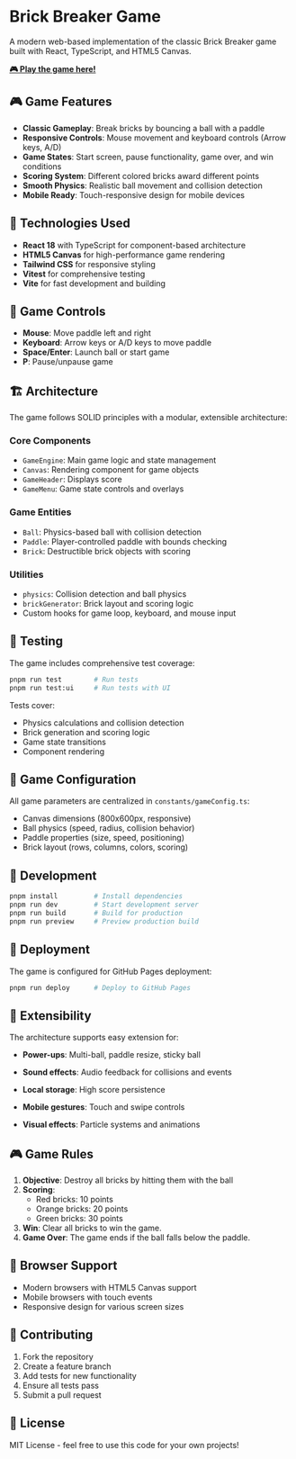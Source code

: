 # Brick Breaker Game

A modern web-based implementation of the classic Brick Breaker game built with React, TypeScript, and HTML5 Canvas.

**[🎮 Play the game here!](https://vignesh-s.github.io/brick-break-game/)**

## 🎮 Game Features

- **Classic Gameplay**: Break bricks by bouncing a ball with a paddle
- **Responsive Controls**: Mouse movement and keyboard controls (Arrow keys, A/D)
- **Game States**: Start screen, pause functionality, game over, and win conditions
- **Scoring System**: Different colored bricks award different points
- **Smooth Physics**: Realistic ball movement and collision detection
- **Mobile Ready**: Touch-responsive design for mobile devices

## 🚀 Technologies Used

- **React 18** with TypeScript for component-based architecture
- **HTML5 Canvas** for high-performance game rendering
- **Tailwind CSS** for responsive styling
- **Vitest** for comprehensive testing
- **Vite** for fast development and building

## 🎯 Game Controls

- **Mouse**: Move paddle left and right
- **Keyboard**: Arrow keys or A/D keys to move paddle
- **Space/Enter**: Launch ball or start game
- **P**: Pause/unpause game

## 🏗️ Architecture

The game follows SOLID principles with a modular, extensible architecture:

### Core Components

- `GameEngine`: Main game logic and state management
- `Canvas`: Rendering component for game objects
- `GameHeader`: Displays score
- `GameMenu`: Game state controls and overlays

### Game Entities

- `Ball`: Physics-based ball with collision detection
- `Paddle`: Player-controlled paddle with bounds checking
- `Brick`: Destructible brick objects with scoring

### Utilities

- `physics`: Collision detection and ball physics
- `brickGenerator`: Brick layout and scoring logic
- Custom hooks for game loop, keyboard, and mouse input

## 🧪 Testing

The game includes comprehensive test coverage:

```bash
pnpm run test        # Run tests
pnpm run test:ui     # Run tests with UI
```

Tests cover:
- Physics calculations and collision detection
- Brick generation and scoring logic
- Game state transitions
- Component rendering

## 🎨 Game Configuration

All game parameters are centralized in `constants/gameConfig.ts`:

- Canvas dimensions (800x600px, responsive)
- Ball physics (speed, radius, collision behavior)
- Paddle properties (size, speed, positioning)
- Brick layout (rows, columns, colors, scoring)

## 🔧 Development

```bash
pnpm install         # Install dependencies
pnpm run dev         # Start development server
pnpm run build       # Build for production
pnpm run preview     # Preview production build
```

## 🚀 Deployment

The game is configured for GitHub Pages deployment:

```bash
pnpm run deploy      # Deploy to GitHub Pages
```

## 🎯 Extensibility

The architecture supports easy extension for:

- **Power-ups**: Multi-ball, paddle resize, sticky ball

- **Sound effects**: Audio feedback for collisions and events
- **Local storage**: High score persistence
- **Mobile gestures**: Touch and swipe controls
- **Visual effects**: Particle systems and animations

## 🎮 Game Rules

1. **Objective**: Destroy all bricks by hitting them with the ball
2. **Scoring**: 
   - Red bricks: 10 points
   - Orange bricks: 20 points
   - Green bricks: 30 points
3. **Win**: Clear all bricks to win the game.
4. **Game Over**: The game ends if the ball falls below the paddle.

## 📱 Browser Support

- Modern browsers with HTML5 Canvas support
- Mobile browsers with touch events
- Responsive design for various screen sizes

## 🤝 Contributing

1. Fork the repository
2. Create a feature branch
3. Add tests for new functionality
4. Ensure all tests pass
5. Submit a pull request

## 📄 License

MIT License - feel free to use this code for your own projects!